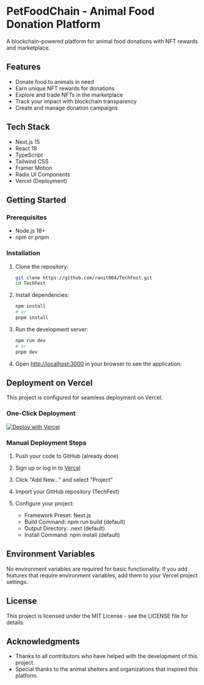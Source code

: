 # PetFoodChain - Animal Food Donation Platform

A blockchain-powered platform for animal food donations with NFT rewards and marketplace.

## Features

- Donate food to animals in need
- Earn unique NFT rewards for donations
- Explore and trade NFTs in the marketplace
- Track your impact with blockchain transparency
- Create and manage donation campaigns

## Tech Stack

- Next.js 15
- React 19
- TypeScript
- Tailwind CSS
- Framer Motion
- Radix UI Components
- Vercel (Deployment)

## Getting Started

### Prerequisites

- Node.js 18+ 
- npm or pnpm

### Installation

1. Clone the repository:
   ```bash
   git clone https://github.com/ranit004/TechFest.git
   cd TechFest
   ```

2. Install dependencies:
   ```bash
   npm install
   # or
   pnpm install
   ```

3. Run the development server:
   ```bash
   npm run dev
   # or
   pnpm dev
   ```

4. Open [http://localhost:3000](http://localhost:3000) in your browser to see the application.

## Deployment on Vercel

This project is configured for seamless deployment on Vercel.

### One-Click Deployment

[![Deploy with Vercel](https://vercel.com/button)](https://vercel.com/new/clone?repository-url=https%3A%2F%2Fgithub.com%2Franit004%2FTechFest)

### Manual Deployment Steps

1. Push your code to GitHub (already done)

2. Sign up or log in to [Vercel](https://vercel.com)

3. Click "Add New..." and select "Project"

4. Import your GitHub repository (TechFest)

5. Configure your project:
   - Framework Preset: Next.js
   - Build Command: npm run build (default)
   - Output Directory: .next (default)
   - Install Command: npm install (default)



## Environment Variables

No environment variables are required for basic functionality. If you add features that require environment variables, add them to your Vercel project settings.

## License

This project is licensed under the MIT License - see the LICENSE file for details.

## Acknowledgments

- Thanks to all contributors who have helped with the development of this project.
- Special thanks to the animal shelters and organizations that inspired this platform. 

